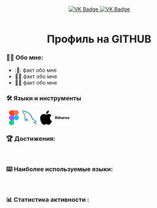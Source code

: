 <div id="badges" align ="center"> 
  <a href= "https://vk.com/der_alte_gott"> 
    <img src = "https://img.shields.io/badge/VK-blue?style=for-the-badge&logo=VK&logoColor=white" alt="VK Badge"/>
  </a>

  <a href= "https://mail.google.com/mail/u/0/?pli=1#inbox"> 
    <img src = "https://img.shields.io/badge/EMAIL-red?style=for-the-badge&logo=Gmail&logoColor=white" alt="VK Badge"/>
  </a>
  
  <div id="viewprof" align=" center">
  <img src="https://komarev.com/ghpvc/?username=Ilaydi&style=flat-square&color=ff69b4" alt=""/›
‹/ div>                                                                                                                                    

<div id="heythere" align="lcenter">
<h1> Профиль на GITHUB
</h1>
<div id="heythere" align="left"> 

### 👨‍💻 Обо мне:

- :🧠: факт обо мне
- :man_pilot: факт обо мне
- :biking_man: факт обо мне

### :hammer_and_wrench: Языки и инструменты 

<div>
<img src= "https://github.com/devicons/devicon/blob/master/icons/figma/figma-original.svg" width="40" heights="40" />
<img src= "https://github.com/devicons/devicon/blob/master/icons/mysql/mysql-original.svg" width="40" heights="40" />
<img src= "https://github.com/devicons/devicon/blob/master/icons/apple/apple-original.svg" width="40" height="40" />
<img src= "https://github.com/devicons/devicon/blob/master/icons/behance/behance-plain-wordmark.svg" width="40" height="40" />
</div>

### :trophy: Достижения:
<div>
  <img src="https://github-profile-trophy.vercel.app/?username=Yaroslav7394V" alt=""/>
</div>

### :keyboard: Наиболее используемые языки:

<div>
  <img src="https://github-readme-stats.vercel.app/api/top-langs/?username=Ilaydi" alt=""/>
</div>

### :bar_chart: Статистика активности :

<div>
  <img src="https://github-readme-activity-graph.vercel.app/graph?username=Ilaydi&theme=react-dark" alt=""/›
</div>
